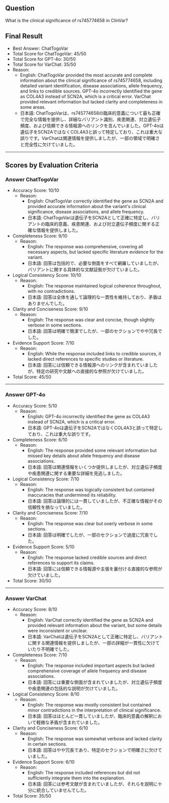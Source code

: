 ## Question

What is the clinical significance of rs745774658 in ClinVar?

## Final Result

- Best Answer: ChatTogoVar
- Total Score for ChatTogoVar: 45/50
- Total Score for GPT-4o: 30/50
- Total Score for VarChat: 35/50
- Reason:
  - English: ChatTogoVar provided the most accurate and complete information about the clinical significance of rs745774658, including detailed variant identification, disease associations, allele frequency, and links to credible sources. GPT-4o incorrectly identified the gene as COL4A3 instead of SCN2A, which is a critical error. VarChat provided relevant information but lacked clarity and completeness in some areas.
  - 日本語: ChatTogoVarは、rs745774658の臨床的意義について最も正確で完全な情報を提供し、詳細なバリアント識別、疾患関連、対立遺伝子頻度、および信頼できる情報源へのリンクを含んでいました。GPT-4oは遺伝子をSCN2AではなくCOL4A3と誤って特定しており、これは重大な誤りです。VarChatは関連情報を提供しましたが、一部の領域で明確さと完全性に欠けていました。

---

## Scores by Evaluation Criteria

### Answer ChatTogoVar
- Accuracy Score: 10/10
  - Reason: 
    - English: ChatTogoVar correctly identified the gene as SCN2A and provided accurate information about the variant's clinical significance, disease associations, and allele frequency.
    - 日本語: ChatTogoVarは遺伝子をSCN2Aとして正確に特定し、バリアントの臨床的意義、疾患関連、および対立遺伝子頻度に関する正確な情報を提供しました。
- Completeness Score: 9/10
  - Reason: 
    - English: The response was comprehensive, covering all necessary aspects, but lacked specific literature evidence for the variant.
    - 日本語: 回答は包括的で、必要な側面をすべて網羅していましたが、バリアントに関する具体的な文献証拠が欠けていました。
- Logical Consistency Score: 10/10
  - Reason: 
    - English: The response maintained logical coherence throughout, with no contradictions.
    - 日本語: 回答は全体を通して論理的な一貫性を維持しており、矛盾はありませんでした。
- Clarity and Conciseness Score: 9/10
  - Reason: 
    - English: The response was clear and concise, though slightly verbose in some sections.
    - 日本語: 回答は明確で簡潔でしたが、一部のセクションでやや冗長でした。
- Evidence Support Score: 7/10
  - Reason: 
    - English: While the response included links to credible sources, it lacked direct references to specific studies or literature.
    - 日本語: 回答には信頼できる情報源へのリンクが含まれていましたが、特定の研究や文献への直接的な参照が欠けていました。
- Total Score: 45/50

---

### Answer GPT-4o
- Accuracy Score: 5/10
  - Reason: 
    - English: GPT-4o incorrectly identified the gene as COL4A3 instead of SCN2A, which is a critical error.
    - 日本語: GPT-4oは遺伝子をSCN2AではなくCOL4A3と誤って特定しており、これは重大な誤りです。
- Completeness Score: 6/10
  - Reason: 
    - English: The response provided some relevant information but missed key details about allele frequency and disease associations.
    - 日本語: 回答は関連情報をいくつか提供しましたが、対立遺伝子頻度や疾患関連に関する重要な詳細を見逃しました。
- Logical Consistency Score: 7/10
  - Reason: 
    - English: The response was logically consistent but contained inaccuracies that undermined its reliability.
    - 日本語: 回答は論理的には一貫していましたが、不正確な情報がその信頼性を損なっていました。
- Clarity and Conciseness Score: 7/10
  - Reason: 
    - English: The response was clear but overly verbose in some sections.
    - 日本語: 回答は明確でしたが、一部のセクションで過度に冗長でした。
- Evidence Support Score: 5/10
  - Reason: 
    - English: The response lacked credible sources and direct references to support its claims.
    - 日本語: 回答には信頼できる情報源や主張を裏付ける直接的な参照が欠けていました。
- Total Score: 30/50

---

### Answer VarChat
- Accuracy Score: 8/10
  - Reason: 
    - English: VarChat correctly identified the gene as SCN2A and provided relevant information about the variant, but some details were inconsistent or unclear.
    - 日本語: VarChatは遺伝子をSCN2Aとして正確に特定し、バリアントに関する関連情報を提供しましたが、一部の詳細が一貫性に欠けていたり不明確でした。
- Completeness Score: 7/10
  - Reason: 
    - English: The response included important aspects but lacked comprehensive coverage of allele frequency and disease associations.
    - 日本語: 回答には重要な側面が含まれていましたが、対立遺伝子頻度や疾患関連の包括的な説明が欠けていました。
- Logical Consistency Score: 8/10
  - Reason: 
    - English: The response was mostly consistent but contained minor contradictions in the interpretation of clinical significance.
    - 日本語: 回答はほとんど一貫していましたが、臨床的意義の解釈において軽微な矛盾が含まれていました。
- Clarity and Conciseness Score: 6/10
  - Reason: 
    - English: The response was somewhat verbose and lacked clarity in certain sections.
    - 日本語: 回答はやや冗長であり、特定のセクションで明確さに欠けていました。
- Evidence Support Score: 6/10
  - Reason: 
    - English: The response included references but did not sufficiently integrate them into the explanation.
    - 日本語: 回答には参考文献が含まれていましたが、それらを説明に十分に統合していませんでした。
- Total Score: 35/50